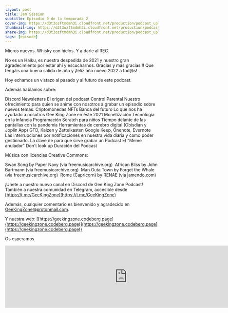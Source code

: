 ```yaml
---
layout: post
title: Jam Session
subtitle: Episodio 9 de la temporada 2
cover-img: https://d3t3ozftmdmh3i.cloudfront.net/production/podcast_uploaded_nologo400/14743809/14743809-1619370372653-eb16be7dd0aee.jpg
thumbnail-img: https://d3t3ozftmdmh3i.cloudfront.net/production/podcast_uploaded_nologo400/14743809/14743809-1619370372653-eb16be7dd0aee.jpg
share-img: https://d3t3ozftmdmh3i.cloudfront.net/production/podcast_uploaded_nologo400/14743809/14743809-1619370372653-eb16be7dd0aee.jpg
tags: [episode]
---
```


Micros nuevos.
Whisky con hielos.
Y a darle al REC.

No es un Haiku, es nuestra despedida de 2021 y nuestro gran agradecimiento por estar ahí y escucharnos.
Gracias y más gracias!!!
Que tengáis una buena salida de año y ¡feliz año nuevo 2022 a tod@s!

Hoy echamos un vistazo al pasado y al futuro de este podcast.

Además hablamos sobre:

 Discord
 Newsletters
 El origen del podcast
 Control Parental
 Nuestro ofrecimiento para quien se anime con nosotros a grabar un episodio sobre nuevos temas.
 Criptomonedas
  NFTs
  Banca del futuro
  Lo que nos ha ayudado a nosotros Gee King Zone en éste 2021
  Monetización
  Tecnología en la infancia
  Programación Scratch para niños
  Tiempo delante de las pantallas con la pandemia
  Herramientas de cerebro digital (Obisdian y Joplin App)
  GTD, Kaizen y Zettelkasten
  Google Keep, Onenote, Evernote
  Las interrupciones por notificaciones en nuestra vida diaria y como poder gestionarlo.
  La clave de para qué sirve grabar un Podcast
  El "Meme anulador"
  Don't look up
  Duración del Podcast

Música con licencias Creative Commons:

  Swan Song by Paper Navy (via freemusicarchive.org) 
  African Bliss by John Bartmann (via freemusicarchive.org) 
  Man Outa Town by Forget the Whale (via freemusicarchive.org) 
  Rome (Capricorn) by RENAE (via jamendo.com)


¡Únete a nuestro nuevo canal en Discord de Gee King Zone Podcast!
También a nuestra comunidad en Telegram, accesible desde [https://t.me/GeeKingZone](https://t.me/GeeKingZone)

Además, cualquier comentario es bienvenido y agradecido en [GeeKingZone@protonmail.com](mailto:GeeKingZone@protonmail.com).

Y nuestra web: [[https://geekingzone.codeberg.page](https://geekingzone.codeberg.page)](https://geekingzone.codeberg.page](https://geekingzone.codeberg.page))

Os esperamos
<iframe src='https://podcasters.spotify.com/pod/show/geekingzone/embed/episodes/Jam-Session-e1cc00d' height='204px' width='800px' frameborder='0' scrolling='no'></iframe>